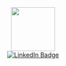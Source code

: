 <div id="header" align="center">
  <img src="https://media.giphy.com/media/v1.Y2lkPTc5MGI3NjExZ2p2c3htN3NobjR0YWRmM3JwanF3ZTFpdXE2d2M1eWR5MTd0ZmEyZiZlcD12MV9pbnRlcm5hbF9naWZfYnlfaWQmY3Q9cw/EOmYN5kVP3W2Lyn6dx/giphy.gif" width="100"/>
  <div id="badges">
    <a href="https://www.linkedin.com/in/jos%C3%A9-guilherme-sorio-56375222b/"><img src="https://img.shields.io/badge/LinkedIn-blue?style=for-the-badge&logo=linkedin&logoColor=white" alt="LinkedIn Badge"/></a>
  </div>
</div>

